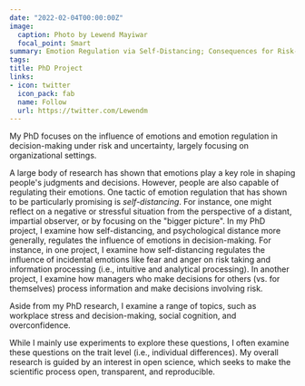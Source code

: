 ```yaml
---
date: "2022-02-04T00:00:00Z"
image:
  caption: Photo by Lewend Mayiwar
  focal_point: Smart
summary: Emotion Regulation via Self-Distancing; Consequences for Risk-Taking and Cognitive Processing
tags:
title: PhD Project
links:
- icon: twitter
  icon_pack: fab
  name: Follow
  url: https://twitter.com/Lewendm
---
```


My PhD focuses on the influence of emotions and emotion regulation in decision-making under risk and uncertainty, largely focusing on organizational settings. 

A large body of research has shown that emotions play a key role in shaping people's judgments and decisions. However, people are also capable of regulating their emotions. One tactic of emotion regulation that has shown to be particularly promising is *self-distancing*. For instance, one might reflect on a negative or stressful situation from the perspective of a distant, impartial observer, or by focusing on the "bigger picture". In my PhD project, I examine how self-distancing, and psychological distance more generally, regulates the influence of emotions in decision-making. For instance, in one project, I examine how self-distancing regulates the influence of incidental emotions like fear and anger on risk taking and information processing (i.e., intuitive and analytical processing). In another project, I examine how managers who make decisions for others (vs. for themselves) process information and make decisions involving risk. 

Aside from my PhD research, I examine a range of topics, such as workplace stress and decision-making, social cognition, and overconfidence.

While I mainly use experiments to explore these questions, I often examine these questions on the trait level (i.e., individual differences). My overall research is guided by an interest in open science, which seeks to make the scientific process open, transparent, and reproducible.